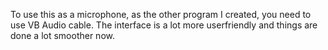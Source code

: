 
To use this as a microphone, as the other program I created, you need to use VB Audio cable.
The interface is a lot more userfriendly and things are done a lot smoother now.

